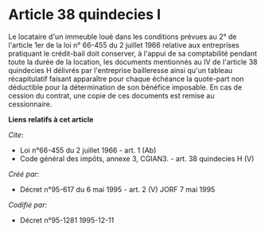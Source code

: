 # Article 38 quindecies I

Le locataire d'un immeuble loué dans les conditions prévues au 2° de l'article 1er de la loi n° 66-455 du 2 juillet 1966
relative aux entreprises pratiquant le crédit-bail doit conserver, à l'appui de sa comptabilité pendant toute la durée de la
location, les documents mentionnés au IV de l'article 38 quindecies H délivrés par l'entreprise bailleresse ainsi qu'un
tableau récapitulatif faisant apparaître pour chaque échéance la quote-part non déductible pour la détermination de son
bénéfice imposable. En cas de cession du contrat, une copie de ces documents est remise au cessionnaire.

**Liens relatifs à cet article**

_Cite_:

  - Loi n°66-455 du 2 juillet 1966 - art. 1 (Ab)
  - Code général des impôts, annexe 3, CGIAN3. - art. 38 quindecies H (V)

_Créé par_:

  - Décret n°95-617 du 6 mai 1995 - art. 2 (V) JORF 7 mai 1995

_Codifié par_:

  - Décret n°95-1281 1995-12-11
